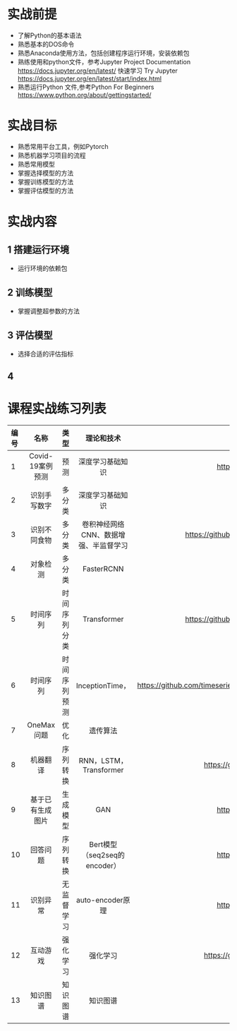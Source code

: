 # 实战前提
* 了解Python的基本语法
* 熟悉基本的DOS命令
* 熟悉Anaconda使用方法，包括创建程序运行环境，安装依赖包
* 熟练使用和python文件，参考Jupyter Project Documentation https://docs.jupyter.org/en/latest/ 快速学习 Try Jupyter https://docs.jupyter.org/en/latest/start/index.html  
* 熟悉运行Python 文件,参考Python For Beginners https://www.python.org/about/gettingstarted/
# 实战目标
* 熟悉常用平台工具，例如Pytorch
* 熟悉机器学习项目的流程
* 熟悉常用模型
* 掌握选择模型的方法
* 掌握训练模型的方法
* 掌握评估模型的方法

# 实战内容
## 1 搭建运行环境

* 运行环境的依赖包

## 2 训练模型
* 掌握调整超参数的方法
## 3 评估模型
* 选择合适的评估指标
## 4 

# 课程实战练习列表
| 编号|名称|类型|理论和技术|参考链接|
|:----|:-----:|:-----:|:-----:|-----:|
|1|Covid-19案例预测|预测|深度学习基础知识|https://github.com/ga642381/ML2021-Spring/blob/main/HW01/HW01.ipynb|
|2|识别手写数字|多分类|深度学习基础知识|https://github.com/pytorch/examples/tree/master/mnist|
|3|识别不同食物|多分类|卷积神经网络CNN、数据增强、半监督学习|https://github.com/bettermorn/IAICourse/blob/main/Code/MLSpringHW03/HW03.ipynb|
|4|对象检测|多分类|FasterRCNN|http://github.com/bubbliiiing/faster-rcnn-pytorch|
|5|时间序列|时间序列分类|Transformer|https://github.com/bettermorn/IAICourse/blob/main/Code/MLSpringHW03/HW03.ipynb|
|6|时间序列|时间序列预测|InceptionTime，|https://github.com/timeseriesAI/tsai/blob/main/tutorial_nbs/04_Intro_to_Time_Series_Regression.ipynb|
|7|OneMax问题|优化|遗传算法|https://github.com/DEAP/notebooks|
|8|机器翻译|序列转换|RNN，LSTM，Transformer|https://github.com/ga642381/ML2021-Spring/blob/main/HW05/HW05_ZH.ipynb|
|9|基于已有生成图片|生成模型|GAN|https://github.com/ga642381/ML2021-Spring/blob/main/HW06/HW06.ipynb|
|10|回答问题|序列转换|Bert模型（seq2seq的encoder）|https://github.com/ga642381/ML2021-Spring/blob/main/HW07/HW07.ipynb|
|11|识别异常|无监督学习|auto-encoder原理|https://github.com/ga642381/ML2021-Spring/blob/main/HW08/HW08.ipynb|
|12|互动游戏|强化学习|强化学习|https://github.com/ga642381/ML2021-Spring/blob/main/HW12/HW12_ZH.ipynb|
|13|知识图谱|知识图谱|知识图谱|https://github.com/bettermorn/KGCourse/tree/master/Lab/elasticQA|